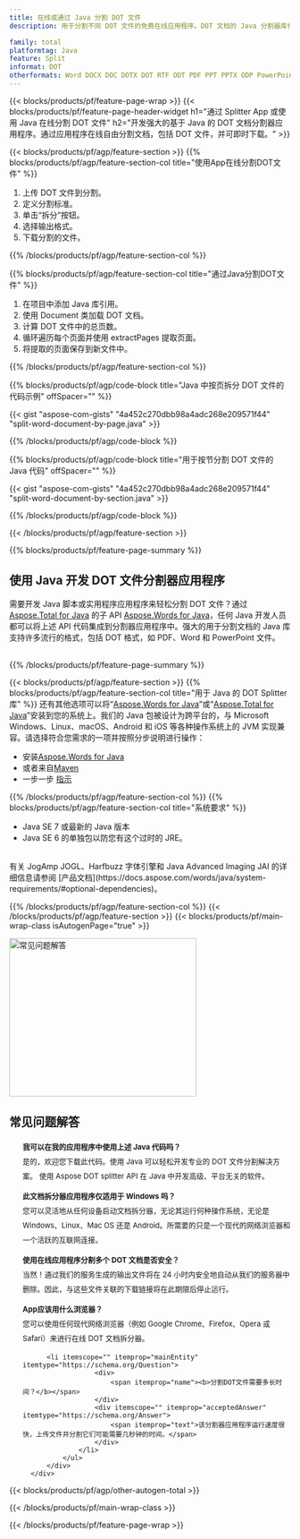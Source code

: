 ```yaml
---
title: 在线或通过 Java 分割 DOT 文件
description: 用于分割不同 DOT 文件的免费在线应用程序。DOT 文档的 Java 分割器库代码。

family: total
platformtag: Java
feature: Split
informat: DOT
otherformats: Word DOCX DOC DOTX DOT RTF ODT PDF PPT PPTX ODP PowerPoint
---
```

{{< blocks/products/pf/feature-page-wrap >}}
{{< blocks/products/pf/feature-page-header-widget h1="通过 Splitter App 或使用 Java 在线分割 DOT 文件" h2="开发强大的基于 Java 的 DOT 文档分割器应用程序。通过应用程序在线自由分割文档，包括 DOT 文件，并可即时下载。" >}}


{{< blocks/products/pf/agp/feature-section >}}
{{% blocks/products/pf/agp/feature-section-col title="使用App在线分割DOT文件" %}}

1. 上传 DOT 文件到分割。
1. 定义分割标准。
1. 单击“拆分”按钮。
1. 选择输出格式。
1. 下载分割的文件。

{{% /blocks/products/pf/agp/feature-section-col %}}

{{% blocks/products/pf/agp/feature-section-col title="通过Java分割DOT文件" %}}

1. 在项目中添加 Java 库引用。
1. 使用 Document 类加载 DOT 文档。
1. 计算 DOT 文件中的总页数。
1. 循环遍历每个页面并使用 extractPages 提取页面。
1. 将提取的页面保存到新文件中。

{{% /blocks/products/pf/agp/feature-section-col %}}

{{% blocks/products/pf/agp/code-block title="Java 中按页拆分 DOT 文件的代码示例" offSpacer="" %}}

{{< gist "aspose-com-gists" "4a452c270dbb98a4adc268e209571f44" "split-word-document-by-page.java" >}}

{{% /blocks/products/pf/agp/code-block %}}

{{% blocks/products/pf/agp/code-block title="用于按节分割 DOT 文件的 Java 代码" offSpacer="" %}}

{{< gist "aspose-com-gists" "4a452c270dbb98a4adc268e209571f44" "split-word-document-by-section.java" >}}

{{% /blocks/products/pf/agp/code-block %}}

{{< /blocks/products/pf/agp/feature-section >}}

{{% blocks/products/pf/feature-page-summary %}}


<h2>使用 Java 开发 DOT 文件分割器应用程序</h2>

需要开发 Java 脚本或实用程序应用程序来轻松分割 DOT 文件？通过 [Aspose.Total for Java](https://products.aspose.com/total/zh/java/) 的子 API [Aspose.Words for Java](https://products.aspose.com/words/zh/java/)，任何 Java 开发人员都可以将上述 API 代码集成到分割器应用程序中。强大的用于分割文档的 Java 库支持许多流行的格式，包括 DOT 格式，如 PDF、Word 和 PowerPoint 文件。<br /><br />

{{% /blocks/products/pf/feature-page-summary %}}

{{< blocks/products/pf/agp/feature-section >}}
{{% blocks/products/pf/agp/feature-section-col title="用于 Java 的 DOT Splitter 库" %}}
还有其他选项可以将“[Aspose.Words for Java](https://products.aspose.com/words/zh/java/)”或“[Aspose.Total for Java](https://products.aspose.com/total/zh/java/)”安装到您的系统上。我们的 Java 包被设计为跨平台的，与 Microsoft Windows、Linux、macOS、Android 和 iOS 等各种操作系统上的 JVM 实现兼容。请选择符合您需求的一项并按照分步说明进行操作：<br />

- 安装[Aspose.Words for Java](https://docs.aspose.com/words/java/installation/)
- 或者来自[Maven](https://releases.aspose.com/java/repo/com/aspose/aspose-words/)
- 一步一步 [指示](https://docs.aspose.com/words/java/installation/#install-aspose-words-for-java-from-maven-repository)

{{% /blocks/products/pf/agp/feature-section-col %}}
{{% blocks/products/pf/agp/feature-section-col title="系统要求" %}}

- Java SE 7 或最新的 Java 版本
- Java SE 6 的单独包以防您有这个过时的 JRE。

<br />
有关 JogAmp JOGL、Harfbuzz 字体引擎和 Java Advanced Imaging JAI 的详细信息请参阅 [产品文档](https://docs.aspose.com/words/java/system-requirements/#optional-dependencies)。

{{% /blocks/products/pf/agp/feature-section-col %}}
{{< /blocks/products/pf/agp/feature-section >}}
{{< blocks/products/pf/main-wrap-class isAutogenPage="true" >}}

<style>.howtolist li{margin-right: 0!important;line-height: 26px;position: relative;margin-bottom: 10px;font-size: 13px;list-style-type: none;}</style>
<div class="col-md-12 tl bg-gray-dark howtolist section">
  <a class="anchor" name="faqpage"></a>
  <div class="container tl dflex" itemscope="" itemtype="https://schema.org/FAQPage">
      <div class="col-md-4 howtosectiongfx">
          <img class="social-panel-hide-on-mobile" src="https://www.groupdocs.cloud/templates/brand/images/groupdocs/conversion/groupdocs_conversion-brand.png" alt="常见问题解答" width="335" height="283">
      </div>
      <div class="howtosection col-md-8">
          <div>
              <h2>常见问题解答</h2>
               <ul>
                  <li itemscope="" itemprop="mainEntity" itemtype="https://schema.org/Question">
                      <div>
                          <span itemprop="name"><b>我可以在我的应用程序中使用上述 Java 代码吗？</b></span>
                      </div>
                      <div itemscope="" itemprop="acceptedAnswer" itemtype="https://schema.org/Answer">
                          <span itemprop="text">是的，欢迎您下载此代码。使用 Java 可以轻松开发专业的 DOT 文件分割解决方案。 使用 Aspose DOT splitter API 在 Java 中开发高级、平台无关的软件。</span>
                      </div>
                  </li>
                  <li itemscope="" itemprop="mainEntity" itemtype="https://schema.org/Question">
                      <div>
                          <span itemprop="name"><b>此文档拆分器应用程序仅适用于 Windows 吗？</b></span>
                      </div>
                      <div itemscope="" itemprop="acceptedAnswer" itemtype="https://schema.org/Answer">
                          <span itemprop="text">您可以灵活地从任何设备启动文档拆分器，无论其运行何种操作系统，无论是 Windows、Linux、Mac OS 还是 Android。所需要的只是一个现代的网络浏览器和一个活跃的互联网连接。</span>
                      </div>
                  </li>
                  <li itemscope="" itemprop="mainEntity" itemtype="https://schema.org/Question">
                      <div>
                          <span itemprop="name"><b>使用在线应用程序分割多个 DOT 文档是否安全？</b></span>
                      </div>
                      <div itemscope="" itemprop="acceptedAnswer" itemtype="https://schema.org/Answer">
                          <span itemprop="text">当然！通过我们的服务生成的输出文件将在 24 小时内安全地自动从我们的服务器中删除。因此，与这些文件关联的下载链接将在此期限后停止运行。</span>
                      </div>
                  </li>                 
                  <li itemscope="" itemprop="mainEntity" itemtype="https://schema.org/Question">
                      <div>
                          <span itemprop="name"><b>App应该用什么浏览器？</b></span>
                      </div>
                      <div itemscope="" itemprop="acceptedAnswer" itemtype="https://schema.org/Answer">
                          <span itemprop="text">您可以使用任何现代网络浏览器（例如 Google Chrome、Firefox、Opera 或 Safari）来进行在线 DOT 文档拆分器。</span>
                      </div>
                  </li>
 		  
 		  <li itemscope="" itemprop="mainEntity" itemtype="https://schema.org/Question">
                      <div>
                          <span itemprop="name"><b>分割DOT文件需要多长时间？</b></span>
                      </div>
                      <div itemscope="" itemprop="acceptedAnswer" itemtype="https://schema.org/Answer">
                          <span itemprop="text">该分割器应用程序运行速度很快，上传文件并分割它们可能需要几秒钟的时间。</span>
                      </div>
                  </li>
              </ul>
          </div>
      </div>
  </div>

{{< blocks/products/pf/agp/other-autogen-total >}}

{{< /blocks/products/pf/main-wrap-class >}}

{{< /blocks/products/pf/feature-page-wrap >}}